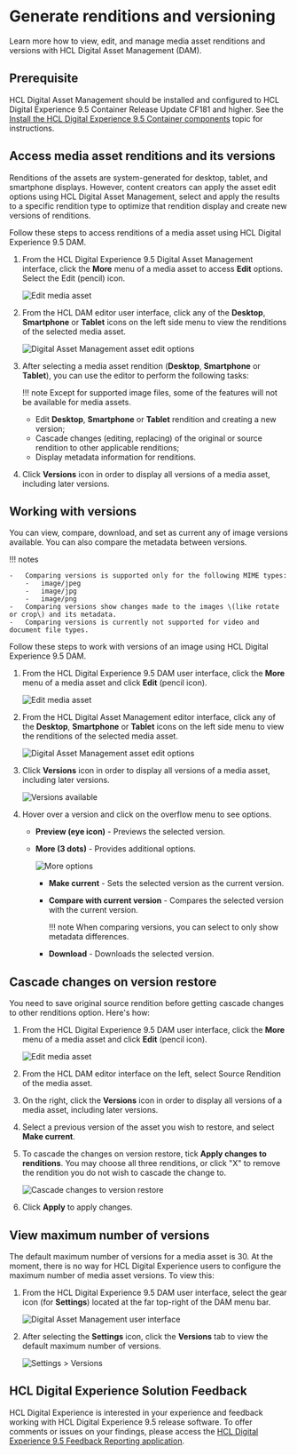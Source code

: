 # Generate renditions and versioning

Learn more how to view, edit, and manage media asset renditions and versions with HCL Digital Asset Management \(DAM\).

## Prerequisite

HCL Digital Asset Management should be installed and configured to HCL Digital Experience 9.5 Container Release Update CF181 and higher. See the [Install the HCL Digital Experience 9.5 Container components](../../index.md) topic for instructions.

## Access media asset renditions and its versions

Renditions of the assets are system-generated for desktop, tablet, and smartphone displays. However, content creators can apply the asset edit options using HCL Digital Asset Management, select and apply the results to a specific rendition type to optimize that rendition display and create new versions of renditions.

Follow these steps to access renditions of a media asset using HCL Digital Experience 9.5 DAM.

1.  From the HCL Digital Experience 9.5 Digital Asset Management interface, click the **More** menu of a media asset to access **Edit** options. Select the Edit \(pencil\) icon.

    ![Edit media asset](../../../../../images/dam_edit_media.png)

2.  From the HCL DAM editor user interface, click any of the **Desktop**, **Smartphone** or **Tablet** icons on the left side menu to view the renditions of the selected media asset.

    ![Digital Asset Management asset edit options](../../../../../images/dam_edit_crop_options.png)

3.  After selecting a media asset rendition (**Desktop**, **Smartphone** or **Tablet**), you can use the editor to perform the following tasks:

    !!! note 
        Except for supported image files, some of the features will not be available for media assets.

    -   Edit **Desktop**, **Smartphone** or **Tablet** rendition and creating a new version;
    -   Cascade changes (editing, replacing) of the original or source rendition to other applicable renditions;
    -   Display metadata information for renditions.

4.  Click **Versions** icon in order to display all versions of a media asset, including later versions.

## Working with versions

You can view, compare, download, and set as current any of image versions available. You can also compare the metadata between versions.

!!! notes

    -   Comparing versions is supported only for the following MIME types:
        -   image/jpeg
        -   image/jpg
        -   image/png
    -   Comparing versions show changes made to the images \(like rotate or crop\) and its metadata.
    -   Comparing versions is currently not supported for video and document file types.

Follow these steps to work with versions of an image using HCL Digital Experience 9.5 DAM.

1.  From the HCL Digital Experience 9.5 DAM user interface, click the **More** menu of a media asset and click **Edit** \(pencil icon\).

    ![Edit media asset](../../../../../images/dam_edit_media.png)

2.  From the HCL Digital Asset Management editor interface, click any of the **Desktop**, **Smartphone** or **Tablet** icons on the left side menu to view the renditions of the selected media asset.

    ![Digital Asset Management asset edit options](../../../../../images/dam_edit_crop_options.png)

3.  Click **Versions** icon in order to display all versions of a media asset, including later versions.

    ![Versions available](../../../../../images/dam_edit_crop_versions_available_preview.png)

4.  Hover over a version and click on the overflow menu to see options.
    -   **Preview (eye icon)** - Previews the selected version.
    -   **More (3 dots)** - Provides additional options.

        ![More options](../../../../../images/dam_edit_crop_versions_more.png)

        -   **Make current** - Sets the selected version as the current version.
        -   **Compare with current version** - Compares the selected version with the current version.

            !!! note 
                When comparing versions, you can select to only show metadata differences.

        -   **Download** - Downloads the selected version.

## Cascade changes on version restore

You need to save original source rendition before getting cascade changes to other renditions option. Here's how:

1.  From the HCL Digital Experience 9.5 DAM user interface, click the **More** menu of a media asset and click **Edit** \(pencil icon\).

    ![Edit media asset](../../../../../images/dam_edit_media.png)

2.  From the HCL DAM editor interface on the left, select Source Rendition of the media asset.
3.  On the right, click the **Versions** icon in order to display all versions of a media asset, including later versions.
4.  Select a previous version of the asset you wish to restore, and select **Make current**.
5.  To cascade the changes on version restore, tick **Apply changes to renditions**. You may choose all three renditions, or click "X" to remove the rendition you do not wish to cascade the change to.

    ![Cascade changes to version restore](../../../../../images/Cascade_changes_to_version_restore_HCL_DAM.png)

6. Click **Apply** to apply changes.


## View maximum number of versions

The default maximum number of versions for a media asset is 30. At the moment, there is no way for HCL Digital Experience users to configure the maximum number of media asset versions. To view this:

1.  From the HCL Digital Experience 9.5 DAM user interface, select the gear icon \(for **Settings**\) located at the far top-right of the DAM menu bar.

    ![Digital Asset Management user interface](../../../../../images/dam_upload_media_collections.png)

2.  After selecting the **Settings** icon, click the **Versions** tab to view the default maximum number of versions.

    ![Settings > Versions](../../../../../images/dam_settings_files_versions_plugins.png)


## HCL Digital Experience Solution Feedback

HCL Digital Experience is interested in your experience and feedback working with HCL Digital Experience 9.5 release software. To offer comments or issues on your findings, please access the [HCL Digital Experience 9.5 Feedback Reporting application](https://www.hclleap.com/apps/secure/org/app/158bbc7c-f357-4ef0-8023-654dd90780d4/launch/index.html?form=F_Form1).


